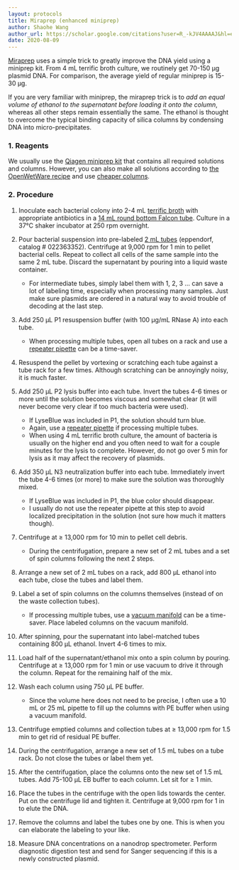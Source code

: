 ```yaml
---
layout: protocols
title: Miraprep (enhanced miniprep)
author: Shaohe Wang
author_url: https://scholar.google.com/citations?user=R_-kJV4AAAAJ&hl=en
date: 2020-08-09
---
```


[Miraprep](https://journals.plos.org/plosone/article?id=10.1371/journal.pone.0160509) uses a simple trick to greatly improve the DNA yield using a miniprep kit. From 4 mL terrific broth culture, we routinely get 70-150 µg plasmid DNA. For comparison, the average yield of regular miniprep is 15-30 µg.

If you are very familiar with miniprep, the miraprep trick is to _add an equal volume of ethanol to the supernatant before loading it onto the column_, whereas all other steps remain essentially the same. The ethanol is thought to overcome the typical binding capacity of silica columns by condensing DNA into micro-precipitates.

### 1. Reagents

We usually use the [Qiagen miniprep kit](https://www.qiagen.com/us/products/top-sellers/qiaprep-spin-miniprep-kit/#orderinginformation) that contains all required solutions and columns. However, you can also make all solutions according to [the OpenWetWare recipe](https://openwetware.org/wiki/Qiagen_Buffers) and use [cheaper columns](http://www.epochlifescience.com/Product/SpinColumn/minispin.aspx).

### 2. Procedure

1. Inoculate each bacterial colony into 2-4 mL [terrific broth](https://www.thermofisher.com/order/catalog/product/A1374301#/A1374301) with appropriate antibiotics in a [14 mL round bottom Falcon tube](https://www.fishersci.com/shop/products/falcon-round-bottom-polypropylene-tubes-7/1495911b). Culture in a 37°C shaker incubator at 250 rpm overnight.

1. Pour bacterial suspension into pre-labeled [2 mL tubes](https://online-shop.eppendorf.us/US-en/Laboratory-Consumables-44512/Tubes-44515/Eppendorf-Safe-Lock-Tubes-PF-8863.html) (eppendorf, catalog # 022363352). Centrifuge at 9,000 rpm for 1 min to pellet bacterial cells. Repeat to collect all cells of the same sample into the same 2 mL tube. Discard the supernatant by pouring into a liquid waste container.

    - For intermediate tubes, simply label them with 1, 2, 3 ... can save a lot of labeling time, especially when processing many samples. Just make sure plasmids are ordered in a natural way to avoid trouble of decoding at the last step.

1. Add 250 µL P1 resuspension buffer (with 100 µg/mL RNase A) into each tube.

    - When processing multiple tubes, open all tubes on a rack and use a [repeater pipette](https://online-shop.eppendorf.us/US-en/Manual-Liquid-Handling-44563/Manual-Pipetting--Dispensing-44564/Repeater-M4-PF-44619.html) can be a time-saver.

1. Resuspend the pellet by vortexing or scratching each tube against a tube rack for a few times. Although scratching can be annoyingly noisy, it is much faster.

1. Add 250 µL P2 lysis buffer into each tube. Invert the tubes 4-6 times or more until the solution becomes viscous and somewhat clear (it will never become very clear if too much bacteria were used).

    - If LyseBlue was included in P1, the solution should turn blue.
    - Again, use a [repeater pipette](https://online-shop.eppendorf.us/US-en/Manual-Liquid-Handling-44563/Manual-Pipetting--Dispensing-44564/Repeater-M4-PF-44619.html) if processing multiple tubes.
    - When using 4 mL terrific broth culture, the amount of bacteria is usually on the higher end and you often need to wait for a couple minutes for the lysis to complete. However, do not go over 5 min for lysis as it may affect the recovery of plasmids.

1. Add 350 µL N3 neutralization buffer into each tube. Immediately invert the tube 4-6 times (or more) to make sure the solution was thoroughly mixed.

    - If LyseBlue was included in P1, the blue color should disappear.
    - I usually do not use the repeater pipette at this step to avoid localized precipitation in the solution (not sure how much it matters though).

1. Centrifuge at ≥ 13,000 rpm for 10 min to pellet cell debris.

    - During the centrifugation, prepare a new set of 2 mL tubes and a set of spin columns following the next 2 steps.

1. Arrange a new set of 2 mL tubes on a rack, add 800 µL ethanol into each tube, close the tubes and label them.

1. Label a set of spin columns on the columns themselves (instead of on the waste collection tubes).

    - If processing multiple tubes, use a [vacuum manifold](https://www.qiagen.com/us/products/discovery-and-translational-research/lab-essentials/vacuum-manifolds-and-accessories/qiavac-24-plus/#orderinginformation) can be a time-saver. Place labeled columns on the vacuum manifold.

1. After spinning, pour the supernatant into label-matched tubes containing 800 µL ethanol. Invert 4-6 times to mix.

1. Load half of the supernatant/ethanol mix onto a spin column by pouring. Centrifuge at ≥ 13,000 rpm for 1 min or use vacuum to drive it through the column. Repeat for the remaining half of the mix.

1. Wash each column using 750 µL PE buffer.

    - Since the volume here does not need to be precise, I often use a 10 mL or 25 mL pipette to fill up the columns with PE buffer when using a vacuum manifold.

1. Centrifuge emptied columns and collection tubes at ≥ 13,000 rpm for 1.5 min to get rid of residual PE buffer.

1. During the centrifugation, arrange a new set of 1.5 mL tubes on a tube rack. Do not close the tubes or label them yet.

1. After the centrifugation, place the columns onto the new set of 1.5 mL tubes. Add 75-100 µL EB buffer to each column. Let sit for ≥ 1 min.

1. Place the tubes in the centrifuge with the open lids towards the center. Put on the centrifuge lid and tighten it. Centrifuge at 9,000 rpm for 1 in to elute the DNA.

1. Remove the columns and label the tubes one by one. This is when you can elaborate the labeling to your like.

1. Measure DNA concentrations on a nanodrop spectrometer. Perform diagnostic digestion test and send for Sanger sequencing if this is a newly constructed plasmid.
